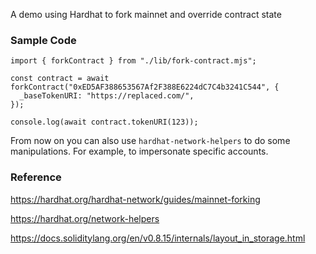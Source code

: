 A demo using Hardhat to fork mainnet and override contract state

### Sample Code

```
import { forkContract } from "./lib/fork-contract.mjs";

const contract = await forkContract("0xED5AF388653567Af2F388E6224dC7C4b3241C544", {
  _baseTokenURI: "https://replaced.com/",
});

console.log(await contract.tokenURI(123));
```

From now on you can also use `hardhat-network-helpers` to do some manipulations. For example, to impersonate specific accounts.

### Reference

https://hardhat.org/hardhat-network/guides/mainnet-forking

https://hardhat.org/network-helpers

https://docs.soliditylang.org/en/v0.8.15/internals/layout_in_storage.html
